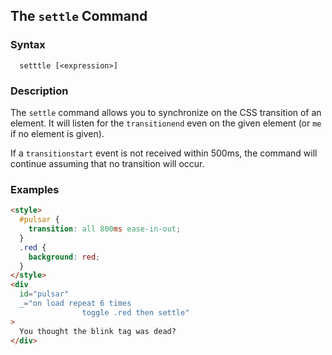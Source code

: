
## The `settle` Command

### Syntax

```ebnf
  setttle [<expression>]
```

### Description

The `settle` command allows you to synchronize on the CSS transition of an element. It will listen for the
`transitionend` even on the given element (or `me` if no element is given).

If a `transitionstart` event is not received within 500ms, the command will continue assuming that no
transition will occur.

### Examples

```html
<style>
  #pulsar {
    transition: all 800ms ease-in-out;
  }
  .red {
    background: red;
  }
</style>
<div
  id="pulsar"
  _="on load repeat 6 times 
                toggle .red then settle"
>
  You thought the blink tag was dead?
</div>
```
